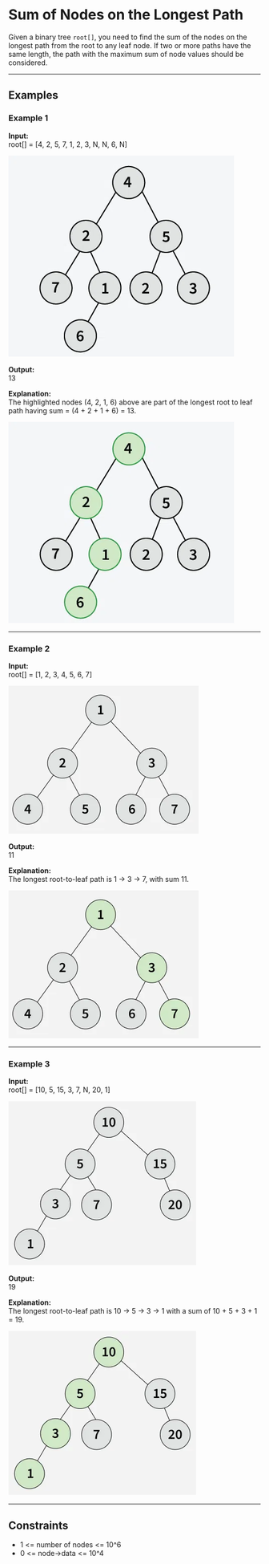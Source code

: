 # Sum of Nodes on the Longest Path

Given a binary tree `root[]`, you need to find the sum of the nodes on the longest path from the root to any leaf node. If two or more paths have the same length, the path with the maximum sum of node values should be considered.

---

## Examples

### Example 1

**Input:**  
root[] = [4, 2, 5, 7, 1, 2, 3, N, N, 6, N]

![alt text](image.png)

**Output:**  
13

**Explanation:**  
The highlighted nodes (4, 2, 1, 6) above are part of the longest root to leaf path having sum = (4 + 2 + 1 + 6) = 13.

![alt text](image-1.png)

---

### Example 2

**Input:**  
root[] = [1, 2, 3, 4, 5, 6, 7]

![alt text](image-2.png)

**Output:**  
11

**Explanation:**  
The longest root-to-leaf path is 1 -> 3 -> 7, with sum 11.

![alt text](image-3.png)

---

### Example 3

**Input:**  
root[] = [10, 5, 15, 3, 7, N, 20, 1]

![alt text](image-4.png)

**Output:**  
19

**Explanation:**  
The longest root-to-leaf path is 10 -> 5 -> 3 -> 1 with a sum of 10 + 5 + 3 + 1 = 19.

![alt text](image-5.png)

---

## Constraints

- 1 <= number of nodes <= 10^6
- 0 <= node->data <= 10^4
